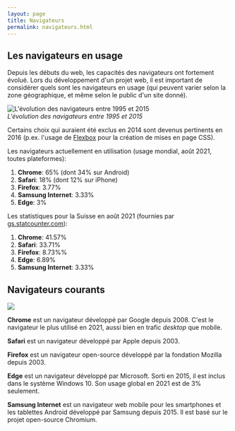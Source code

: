 ```yaml
---
layout: page
title: Navigateurs
permalink: navigateurs.html
---
```

## Les navigateurs en usage

Depuis les débuts du web, les capacités des navigateurs ont fortement évolué. Lors du développement d'un projet web, il est important de considérer quels sont les navigateurs en usage (qui peuvent varier selon la zone géographique, et même selon le public d'un site donné). 

![L'évolution des navigateurs entre 1995 et 2015](img/navigateurs-timeline.png)    
*L'évolution des navigateurs entre 1995 et 2015*

Certains choix qui auraient été exclus en 2014 sont devenus pertinents en 2016 (p.ex. l'usage de [Flexbox](/css/layout#une-nouvelle-approche-flexbox) pour la création de mises en page CSS).

Les navigateurs actuellement en utilisation (usage mondial, août 2021, toutes plateformes):

1. **Chrome**: 65% (dont 34% sur Android)
2. **Safari**: 18% (dont 12% sur iPhone)
3. **Firefox**: 3.77%
4. **Samsung Internet**: 3.33%
5. **Edge**: 3%


Les statistiques pour la Suisse en août 2021 (fournies par [gs.statcounter.com](https://gs.statcounter.com/browser-market-share/all/switzerland/#monthly-202007-202107-bar)):

1. **Chrome**: 41.57%
2. **Safari**: 33.71%
3. **Firefox**: 8.73%%
4. **Edge**: 6.89%
5. **Samsung Internet**: 3.33%

## Navigateurs courants

![](img/navigateurs.jpg)

**Chrome** est un navigateur développé par Google depuis 2008. C'est le navigateur le plus utilisé en 2021, aussi bien en trafic *desktop* que mobile.

**Safari** est un navigateur développé par Apple depuis 2003.

**Firefox** est un navigateur open-source développé par la fondation Mozilla depuis 2003.

**Edge** est un navigateur développé par Microsoft. Sorti en 2015, il est inclus dans le système Windows 10. Son usage global en 2021 est de 3% seulement.

**Samsung Internet** est un navigateur web mobile pour les smartphones et les tablettes Android développé par Samsung depuis 2015. Il est basé sur le projet open-source Chromium.